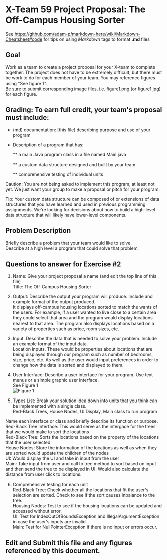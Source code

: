 # X-Team 59 Project Proposal: The Off-Campus Housing Sorter

See https://github.com/adam-p/markdown-here/wiki/Markdown-Cheatsheet#code for tips on using *Markdown* tags to format __.md__ files

## Goal

Work as a team to create a project proposal for your X-team to complete together.
The project does not have to be extremely difficult,
but there must be work to do for each member of your team.
You may reference figures using "See figure 1".  
Be sure to submit corresponding image files, i.e. figure1.png (or figure1.jpg) for each figure.

## Grading: To earn full credit, your team's proposal must include:

* (md) documentation: [this file] describing purpose and use of your program

* Description of a program that has:

  ** a main Java program class in a file named Main.java
  
  ** a custom data structure designed and built by your team
  
  ** comprehensive testing of individual units
  
 Caution: You are not being asked to implement this program, at least not yet. 
 We just want your group to make a proposal or pitch for your program.
 
 Tip: Your custom data structure can be composed of or extensions of data structures that you have learned and used in previous programming assignments.  We're looking for decisions about how to build a high-level data structure that will likely have lower-level components.

## Problem Description

Briefly describe a problem that your team would like to solve.  
Describe at a high level a program that could solve that problem.

## Questions to answer for Exercise #2

1. Name: Give your project proposal a name (and edit the top line of this file)  
Title: The Off-Campus Housing Sorter


2. Output: Describe the output your program will produce.  Include and example format of the output produced.  
It displays off-campus housing locations sorted to match the wants of the users. For example, if a user wanted to live
close to a certain area they could select that area and the program would display locations nearest to that area. The program
also displays locations based on a variety of properties such as price, room sizes, etc.  
3. Input: Describe the data that is needed to solve your problem. Include an example format of the input data.  
Location inputs. These would be properties about locations that are being displayed through our program such as number of bedrooms,
size, price, etc. As well as the user would input preferences in order to change how the data is sorted and displayed to them.

4. User Interface: Describe a user interface for your program.  Use text menus or a simple graphic user interface.  
See Figure 1  
![Figure 1](https://github.com/jpaquette-student/didactic-winner/blob/master/dALXHQL%20-%20Imgur.jpg)

5. Types List: Break your solution idea down into units that you think can be implemented with a single class.  
Red-Black Trees, House Nodes, UI Display, Main class to run program


Name each interface or class and briefly describe its function or purpose.  
Red-Black Tree Interface: This would serve as the intergace for the trees that we would make to sort the locations  
Red-Black Tree: Sorts the locations based on the property of the locations that the user selected  
House Nodes: Store the information of the locations as well as when they are sorted would update the children of the nodes  
UI: Would display the UI and take in input from the user  
Main: Take input from user and call to tree method to sort based on input and then send the tree to be displayed in UI.
Would also calculate the distance from user click to locations.

6. Comprehensive testing for each unit  
Red-Black Tree: Check whether all the locations that fit the user's selection are sorted. Check to see if the sort causes inbalance to the tree.  
Housing Nodes: Test to see if the housing locations can be updated and accessed without error.  
UI: Test for IndexOutOfBoundsException and IllegalArgumentException in case the user's inputs are invalid.  
Main: Test for NullPointerException if there is no input or errors occur.   


## Edit and Submit this file and any figures referenced by this document.

